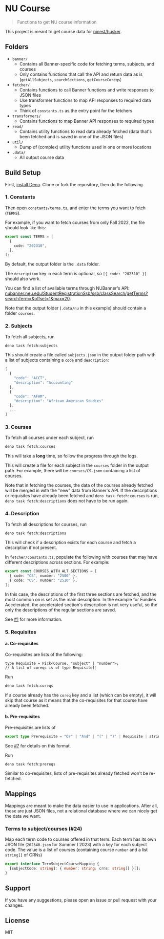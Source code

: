 # NU Course

> Functions to get NU course information

This project is meant to get course data for [ninest/husker](https://github.com/ninest/husker).

## Folders

- `banner/`
  - Contains all Banner-specific code for fetching terms, subjects, and courses
  - Only contains functions that call the API and return data as is (`getAllSubjects`, `searchSections`, `getCourseCoreqs`)
- `fetcher/`
  - Contains functions to call Banner functions and write responses to JSON files
  - Use transformer functions to map API responses to required data types
  - Think of `constants.ts` as the entry point for the fetchers
- `transformers/`
  - Contains functions to map Banner API responses to required types
- `read/`
  - Contains utility functions to read data already fetched (data that's been
    fetched and is saved in one of the JSON files)
- `util/`
  - Dump of (complex) utility functions used in one or more locations
- `.data/`
  - All output course data

## Build Setup

First, [install Deno](https://deno.land/manual/getting_started/installation). Clone or fork the repository, then do the following.

### 1. Constants

Then open `constants/terms.ts`, and enter the terms you want to fetch (`TERMS`).

For example, if you want to fetch courses from only Fall 2022, the file should look like this:

```ts
export const TERMS = [
  {
    code: "202310",
  },
];
```

By default, the output folder is the `.data` folder.

The `description` key in each term is optional, so `[{ code: "202310" }]` should also work.

You can find a list of available terms through NUBanner's API: [nubanner.neu.edu/StudentRegistrationSsb/ssb/classSearch/getTerms?searchTerm=&offset=1&max=20](https://nubanner.neu.edu/StudentRegistrationSsb/ssb/classSearch/getTerms?searchTerm=&offset=1&max=20).

Note that the output folder (`.data/nu` in this example) should contain a folder `courses`.

### 2. Subjects

To fetch all subjects, run

```bash
deno task fetch:subjects
```

This should create a file called `subjects.json` in the output folder path with a list of subjects containing a `code` and `description`:

```ts
[
  {
    "code": "ACCT",
    "description": "Accounting"
  },
  {
    "code": "AFAM",
    "description": "African American Studies"
  },
  ...
]
```

### 3. Courses

To fetch all courses under each subject, run

```bash
deno task fetch:courses
```

This will take a **long** time, so follow the progress through the logs.

This will create a file for each subject in the `courses` folder in the output path. For example, there will be `courses/CS.json` containing a list of courses.

Note that in fetching the courses, the data of the courses already fetched will be merged in with the "new" data from Banner's API. If the descriptions or requisites have already been fetched and `deno task fetch:courses` is run, `deno task fetch:descriptions` does not have to be run again.

### 4. Description

To fetch all descriptions for courses, run

```bash
deno task fetch:descriptions
```

This will check if a description exists for each course and fetch a description if not present.

In `fetcher/constants.ts`, populate the following with courses that may have different descriptions across sections. For example:

```ts
export const COURSES_WITH_ALT_SECTIONS = [
  { code: "CS", number: "2500" },
  { code: "CS", number: "2510" },
];
```

In this case, the descriptions of the first three sections are fetched, and the most common on is set as the main description. In the example for Fundies Accelerated, the accelerated section's description is not very useful, so the only the descriptions of the regular sections are saved.

See [#1](https://github.com/ninest/nu-courses/issues/1) for more information.

### 5. Requisites

#### a. Co-requisites

Co-requisites are lists of the following:

```tsx
type Requisite = Pick<Course, "subject" | "number">;
// A list of coreqs is of type Requisite[]
```

Run

```bash
deno task fetch:coreqs
```

If a course already has the `coreq` key and a list (which can be empty), it will skip that course as it means that the co-requisites for that course have already been fetched.

#### b. Pre-requisites

Pre-requisites are lists of

```ts
export type Prerequisite = "Or" | "And" | "(" | ")" | Requisite | string;
```

See [#7](https://github.com/ninest/nu-courses/issues/7) for details on this format.

Run

```
deno task fetch:prereqs
```

Similar to co-requisites, lists of pre-requisites already fetched won't be re-fetched.

## Mappings

Mappings are meant to make the data easier to use in applications. After all, these are just JSON files, not a relational database where we can nicely get the data we want.

### Terms to subject/courses (#24)

Map each term code to courses offered in that term. Each term has its own JSON file (`202340.json` for Summer I 2023) with a key for each subject code. The value is a list of courses (containing course `number` and a list `string[]` of CRNs)

```ts
export interface TermSubjectCourseMapping {
  [subjectCode: string]: { number: string; crns: string[] }[];
}
```

## Support

If you have any suggestions, please open an issue or pull request with your changes.

## License

MIT
